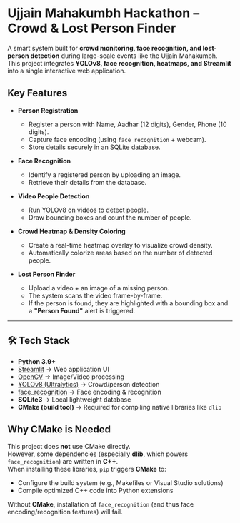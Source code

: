# Ujjain Mahakumbh Hackathon – Crowd & Lost Person Finder

A smart system built for **crowd monitoring, face recognition, and lost-person detection** during large-scale events like the Ujjain Mahakumbh.  
This project integrates **YOLOv8, face recognition, heatmaps, and Streamlit** into a single interactive web application.

## Key Features

- **Person Registration**  
  - Register a person with Name, Aadhar (12 digits), Gender, Phone (10 digits).  
  - Capture face encoding (using `face_recognition` + webcam).  
  - Store details securely in an SQLite database.  

- **Face Recognition**  
  - Identify a registered person by uploading an image.  
  - Retrieve their details from the database.  

- **Video People Detection**  
  - Run YOLOv8 on videos to detect people.  
  - Draw bounding boxes and count the number of people.  

- **Crowd Heatmap & Density Coloring**  
  - Create a real-time heatmap overlay to visualize crowd density.  
  - Automatically colorize areas based on the number of detected people.  

- **Lost Person Finder**  
  - Upload a video + an image of a missing person.  
  - The system scans the video frame-by-frame.  
  - If the person is found, they are highlighted with a bounding box and a **"Person Found"** alert is triggered.  

---

## 🛠️ Tech Stack

- **Python 3.9+**
- [Streamlit](https://streamlit.io/) → Web application UI  
- [OpenCV](https://opencv.org/) → Image/Video processing  
- [YOLOv8 (Ultralytics)](https://github.com/ultralytics/ultralytics) → Crowd/person detection  
- [face_recognition](https://github.com/ageitgey/face_recognition) → Face encoding & recognition  
- **SQLite3** → Local lightweight database  
- **CMake (build tool)** → Required for compiling native libraries like `dlib`


## Why CMake is Needed

This project does **not** use CMake directly.  
However, some dependencies (especially **dlib**, which powers `face_recognition`) are written in **C++**.  
When installing these libraries, `pip` triggers **CMake** to:

- Configure the build system (e.g., Makefiles or Visual Studio solutions)  
- Compile optimized C++ code into Python extensions  

Without **CMake**, installation of `face_recognition` (and thus face encoding/recognition features) will fail.  
